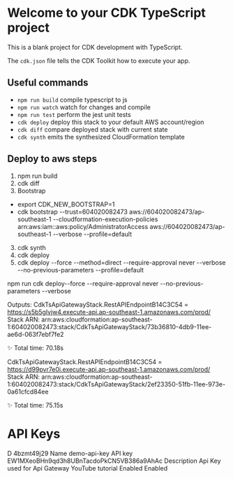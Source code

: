 # Welcome to your CDK TypeScript project

This is a blank project for CDK development with TypeScript.

The `cdk.json` file tells the CDK Toolkit how to execute your app.

## Useful commands

* `npm run build`   compile typescript to js
* `npm run watch`   watch for changes and compile
* `npm run test`    perform the jest unit tests
* `cdk deploy`      deploy this stack to your default AWS account/region
* `cdk diff`        compare deployed stack with current state
* `cdk synth`       emits the synthesized CloudFormation template

## Deploy to aws steps

1. npm run build
2. cdk diff
3. Bootstrap
- export CDK_NEW_BOOTSTRAP=1
- cdk bootstrap --trust=604020082473 aws://604020082473/ap-southeast-1 --cloudformation-execution-policies arn:aws:iam::aws:policy/AdministratorAccess aws://604020082473/ap-southeast-1 --verbose --profile=default
  
3. cdk synth
4. cdk deploy 
5. cdk deploy --force --method=direct --require-approval never  --verbose --no-previous-parameters --profile=default

npm run cdk deploy--force --require-approval never --no-previous-parameters --verbose


Outputs:
CdkTsApiGatewayStack.RestAPIEndpointB14C3C54 = https://s5b5glvjw4.execute-api.ap-southeast-1.amazonaws.com/prod/
Stack ARN:
arn:aws:cloudformation:ap-southeast-1:604020082473:stack/CdkTsApiGatewayStack/73b36810-4db9-11ee-ae6d-063f7ebf7fe2

✨  Total time: 70.18s

CdkTsApiGatewayStack.RestAPIEndpointB14C3C54 = https://d99pvr7e0i.execute-api.ap-southeast-1.amazonaws.com/prod/
Stack ARN:
arn:aws:cloudformation:ap-southeast-1:604020082473:stack/CdkTsApiGatewayStack/2ef23350-51fb-11ee-973e-0a61cfcd84ee

✨  Total time: 75.15s

# API Keys

D
4bzmt49j29
Name
demo-api-key
API key
EW1MXeoBHn9qd3h8UBnTacdoPkCN5VB386a9AhAc
Description
Api Key used for Api Gateway YouTube tutorial
Enabled
Enabled 